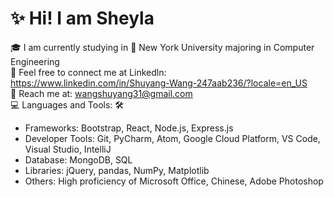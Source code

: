# :sparkles: Hi! I am Sheyla

:mortar_board:  I am currently studying in  :purple_heart: New York University majoring in Computer Engineering  
:hibiscus: Feel free to connect me at Linkedln:  https://www.linkedin.com/in/Shuyang-Wang-247aab236/?locale=en_US   
:e-mail:  Reach me at: wangshuyang31@gmail.com  
💻 Languages and Tools: 🛠️

* Frameworks: Bootstrap, React, Node.js, Express.js
* Developer Tools: Git, PyCharm, Atom, Google Cloud Platform, VS Code, Visual Studio, IntelliJ   
* Database: MongoDB, SQL  
* Libraries: jQuery, pandas, NumPy, Matplotlib 
* Others: High proficiency of Microsoft Office, Chinese, Adobe Photoshop
